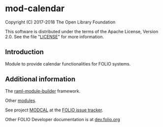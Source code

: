 # mod-calendar

Copyright (C) 2017-2018 The Open Library Foundation

This software is distributed under the terms of the Apache License, Version 2.0. See the file "[LICENSE](LICENSE)" for more information.

## Introduction

Module to provide calendar functionalities for FOLIO systems.

## Additional information

The [raml-module-builder](https://github.com/folio-org/raml-module-builder) framework.

Other [modules](https://dev.folio.org/source-code/#server-side).

See project [MODCAL](https://issues.folio.org/browse/MODCAL) at the [FOLIO issue tracker](https://dev.folio.org/community/guide-issues).

Other FOLIO Developer documentation is at [dev.folio.org](https://dev.folio.org/)
